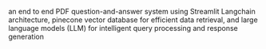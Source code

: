 an end to end PDF question-and-answer system using Streamlit Langchain architecture, pinecone vector database for efficient data retrieval, and large language models (LLM) for intelligent query processing and response generation
